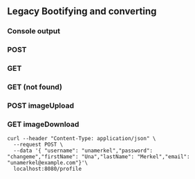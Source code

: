 ## Legacy Bootifying and converting


### Console output
### POST

### GET


### GET (not found)

### POST imageUpload

### GET imageDownload

```
curl --header "Content-Type: application/json" \
  --request POST \
  --data '{ "username": "unamerkel","password": "changeme","firstName": "Una","lastName": "Merkel","email": "unamerkel@example.com"}'\
  localhost:8080/profile
```